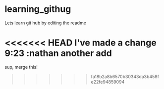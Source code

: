 learning_githug
===============
Lets learn git hub by editing the readme

<<<<<<< HEAD
I've made a change 9:23 :nathan
another add
=======

sup, merge this!
>>>>>>> fa18b2a8b6570b30343da3b458fe22fe94859094
